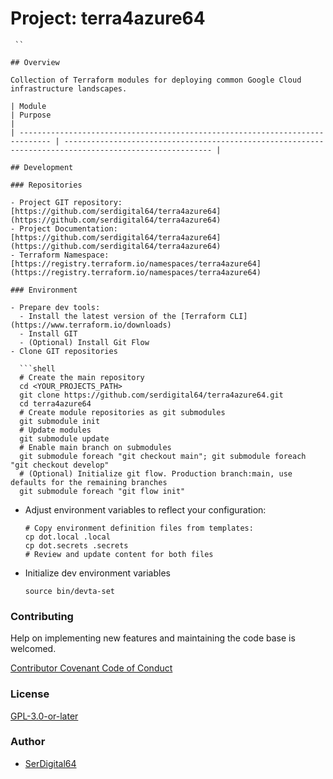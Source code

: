 # Project: terra4azure64

```text
 ``

## Overview

Collection of Terraform modules for deploying common Google Cloud infrastructure landscapes.

| Module                                                                        | Purpose                                                                                                 |
| ----------------------------------------------------------------------------- | ------------------------------------------------------------------------------------------------------- |

## Development

### Repositories

- Project GIT repository: [https://github.com/serdigital64/terra4azure64](https://github.com/serdigital64/terra4azure64)
- Project Documentation: [https://github.com/serdigital64/terra4azure64](https://github.com/serdigital64/terra4azure64)
- Terraform Namespace: [https://registry.terraform.io/namespaces/terra4azure64](https://registry.terraform.io/namespaces/terra4azure64)

### Environment

- Prepare dev tools:
  - Install the latest version of the [Terraform CLI](https://www.terraform.io/downloads)
  - Install GIT
  - (Optional) Install Git Flow
- Clone GIT repositories

  ```shell
  # Create the main repository
  cd <YOUR_PROJECTS_PATH>
  git clone https://github.com/serdigital64/terra4azure64.git
  cd terra4azure64
  # Create module repositories as git submodules
  git submodule init
  # Update modules
  git submodule update
  # Enable main branch on submodules
  git submodule foreach "git checkout main"; git submodule foreach "git checkout develop"
  # (Optional) Initialize git flow. Production branch:main, use defaults for the remaining branches
  git submodule foreach "git flow init"
  ```

- Adjust environment variables to reflect your configuration:

  ```shell
  # Copy environment definition files from templates:
  cp dot.local .local
  cp dot.secrets .secrets
  # Review and update content for both files
  ```

- Initialize dev environment variables

  ```shell
  source bin/devta-set
  ```

### Contributing

Help on implementing new features and maintaining the code base is welcomed.

[Contributor Covenant Code of Conduct](./CODE_OF_CONDUCT.md)

### License

[GPL-3.0-or-later](https://www.gnu.org/licenses/gpl-3.0.txt)

### Author

- [SerDigital64](https://serdigital64.github.io/)
